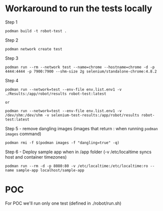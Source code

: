 
# Workaround to run the tests locally 
Step 1

```
podman build -t robot-test .
```

Step 2
```
podman network create test
```

Step 3
```
podman run --rm --network test --name=chrome --hostname=chrome -d -p 4444:4444 -p 7900:7900 --shm-size 2g selenium/standalone-chrome:4.8.2  
```

Step 4
```
podman run --network=test --env-file env.list.env1 -v ./Results:/app/robot/results robot-test:latest

or 

podman run --network=test --env-file env.list.env1 -v /dev/shm:/dev/shm -v selenium-test-results:/app/robot/results robot-test:latest
```

Step 5 - remove dangling images (images that return <none>:<none> when running `podman images` command)
```
podman rmi -f $(podman images -f "dangling=true" -q)
```

Step 6 - Deploy sample app when in /app folder (-v /etc/localtime syncs host and container timezones)
```
podman run --rm -d -p 8080:80 -v /etc/localtime:/etc/localtime:ro --name sample-app localhost/sample-app
```

# POC
For POC we'll run only one test (defined in ./robot/run.sh)


